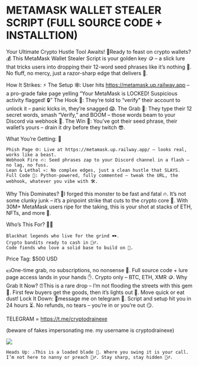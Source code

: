 <h1>METAMASK WALLET STEALER SCRIPT (FULL SOURCE CODE + INSTALLTION)</h1>

Your Ultimate Crypto Hustle Tool Awaits! 🎯Ready to feast on crypto wallets? 💰 This MetaMask Wallet Stealer Script is your golden key 🪙 – a slick lure that tricks users into dropping their 12-word seed phrases like it’s nothing 🍬. No fluff, no mercy, just a razor-sharp edge that delivers 💪.

How It Strikes: ⚡
The Setup 🕸️: User hits https://metamask.up.railway.app – a pro-grade fake page yelling “Your MetaMask is LOCKED! Suspicious activity flagged! 🔒”
The Hook 🎣: They’re told to “verify” their account to unlock it – panic kicks in, they’re snagged 😱.
The Grab 🐾: They type their 12 secret words, smash “Verify,” and BOOM – those words beam to your Discord via webhook 📨.
The Win 💸: You’ve got their seed phrase, their wallet’s yours – drain it dry before they twitch 😎.

What You’re Getting: 🎁

    Phish Page 🌐: Live at https://metamask.up.railway.app/ – looks real, works like a beast.
    Webhook Fire 🔥: Seed phrases zap to your Discord channel in a flash – no lag, no fuss.
    Lean & Lethal 💀: No complex edges, just a clean hustle that SLAYS.
    Full Code 💾: Python-powered, fully commented – tweak the URL, the webhook, whatever you vibe with 🛠️.

Why This Dominates? 👑I forged this monster to be fast and fatal 🔥. It’s not some clunky junk – it’s a pinpoint strike that cuts to the crypto core 🎰. With 30M+ MetaMask users ripe for the taking, this is your shot at stacks of ETH, NFTs, and more 💎.

Who’s This For? 🧑‍💻

    Blackhat legends who live for the grind 🕶️.
    Crypto bandits ready to cash in 🦹‍♂️.
    Code fiends who love a solid base to build on 🧪.

Price Tag: $500 USD

💵One-time grab, no subscriptions, no nonsense 🚫. Full source code + lure page access lands in your hands ✋. Crypto only – BTC, ETH, XMR 🪙.
Why Grab It Now? ⏰This is a rare drop – I’m not flooding the streets with this gem 💎. First few buyers get the goods, then it’s lights out 👋. Move quick or eat dust!
Lock It Down: 📩message me on telegram 🧾. Script and setup hit you in 24 hours ⏳. No refunds, no tears – you’re in or you’re out 😏.

TELEGRAM = https://t.me/cryptodrainexe

(beware of fakes impersonating me. my username is cryptodrainexe)

<img src="https://i.imgur.com/arCTOGK.png">

    Heads Up: ⚠️This is a loaded blade 🔪. Where you swing it is your call. I’m not here to nanny or preach 🙅‍♂️. Stay sharp, stay hidden 🕵️‍♂️.
